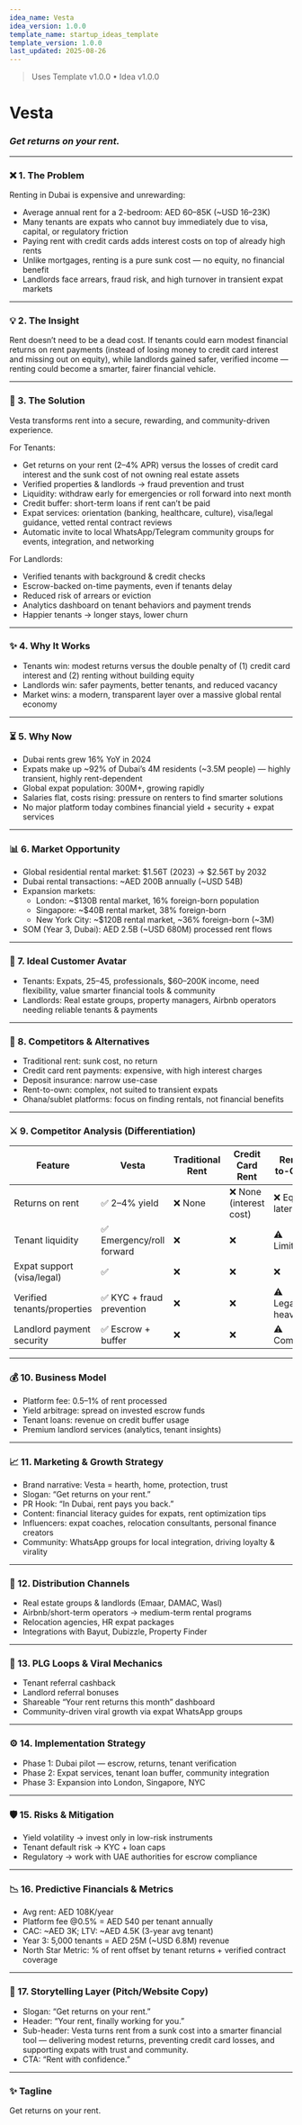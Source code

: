 ```yaml
---
idea_name: Vesta
idea_version: 1.0.0
template_name: startup_ideas_template
template_version: 1.0.0
last_updated: 2025-08-26
---
```


> Uses Template v1.0.0 • Idea v1.0.0

# **Vesta**

### ***Get returns on your rent.***

---

### **❌ 1. The Problem**

Renting in Dubai is expensive and unrewarding:
- Average annual rent for a 2-bedroom: AED 60–85K (~USD 16–23K)
- Many tenants are expats who cannot buy immediately due to visa, capital, or regulatory friction
- Paying rent with credit cards adds interest costs on top of already high rents
- Unlike mortgages, renting is a pure sunk cost — no equity, no financial benefit
- Landlords face arrears, fraud risk, and high turnover in transient expat markets

---

### **💡 2. The Insight**

Rent doesn’t need to be a dead cost. If tenants could earn modest financial returns on rent payments (instead of losing money to credit card interest and missing out on equity), while landlords gained safer, verified income — renting could become a smarter, fairer financial vehicle.

---

### **🚀 3. The Solution**

Vesta transforms rent into a secure, rewarding, and community-driven experience.

For Tenants:
- Get returns on your rent (2–4% APR) versus the losses of credit card interest and the sunk cost of not owning real estate assets
- Verified properties & landlords → fraud prevention and trust
- Liquidity: withdraw early for emergencies or roll forward into next month
- Credit buffer: short-term loans if rent can’t be paid
- Expat services: orientation (banking, healthcare, culture), visa/legal guidance, vetted rental contract reviews
- Automatic invite to local WhatsApp/Telegram community groups for events, integration, and networking

For Landlords:
- Verified tenants with background & credit checks
- Escrow-backed on-time payments, even if tenants delay
- Reduced risk of arrears or eviction
- Analytics dashboard on tenant behaviors and payment trends
- Happier tenants → longer stays, lower churn

---

### **✨ 4. Why It Works**

- Tenants win: modest returns versus the double penalty of (1) credit card interest and (2) renting without building equity
- Landlords win: safer payments, better tenants, and reduced vacancy
- Market wins: a modern, transparent layer over a massive global rental economy

---

### **⏳ 5. Why Now**

- Dubai rents grew 16% YoY in 2024
- Expats make up ~92% of Dubai’s 4M residents (~3.5M people) — highly transient, highly rent-dependent
- Global expat population: 300M+, growing rapidly
- Salaries flat, costs rising: pressure on renters to find smarter solutions
- No major platform today combines financial yield + security + expat services

---

### **📊 6. Market Opportunity**

- Global residential rental market: $1.56T (2023) → $2.56T by 2032
- Dubai rental transactions: ~AED 200B annually (~USD 54B)
- Expansion markets:
  - London: ~$130B rental market, 16% foreign-born population
  - Singapore: ~$40B rental market, 38% foreign-born
  - New York City: ~$120B rental market, ~36% foreign-born (~3M)
- SOM (Year 3, Dubai): AED 2.5B (~USD 680M) processed rent flows

---

### **🏹 7. Ideal Customer Avatar**

- Tenants: Expats, 25–45, professionals, $60–200K income, need flexibility, value smarter financial tools & community
- Landlords: Real estate groups, property managers, Airbnb operators needing reliable tenants & payments

---

### **🧭 8. Competitors & Alternatives**

- Traditional rent: sunk cost, no return
- Credit card rent payments: expensive, with high interest charges
- Deposit insurance: narrow use-case
- Rent-to-own: complex, not suited to transient expats
- Ohana/sublet platforms: focus on finding rentals, not financial benefits

---

### **⚔️ 9. Competitor Analysis (Differentiation)**

| Feature | Vesta | Traditional Rent | Credit Card Rent | Rent-to-Own | Ohana |
|---|---|---|---|---|---|
| Returns on rent | ✅ 2–4% yield | ❌ None | ❌ None (interest cost) | ❌ Equity later | ❌ None |
| Tenant liquidity | ✅ Emergency/roll forward | ❌ | ❌ | ⚠️ Limited | ❌ |
| Expat support (visa/legal) | ✅ | ❌ | ❌ | ❌ | ❌ |
| Verified tenants/properties | ✅ KYC + fraud prevention | ❌ | ❌ | ⚠️ Legal-heavy | ⚠️ Partial |
| Landlord payment security | ✅ Escrow + buffer | ❌ | ❌ | ⚠️ Complex | ❌ |

---

### **💰 10. Business Model**

- Platform fee: 0.5–1% of rent processed
- Yield arbitrage: spread on invested escrow funds
- Tenant loans: revenue on credit buffer usage
- Premium landlord services (analytics, tenant insights)

---

### **📈 11. Marketing & Growth Strategy**

- Brand narrative: Vesta = hearth, home, protection, trust
- Slogan: “Get returns on your rent.”
- PR Hook: “In Dubai, rent pays you back.”
- Content: financial literacy guides for expats, rent optimization tips
- Influencers: expat coaches, relocation consultants, personal finance creators
- Community: WhatsApp groups for local integration, driving loyalty & virality

---

### **🚦 12. Distribution Channels**

- Real estate groups & landlords (Emaar, DAMAC, Wasl)
- Airbnb/short-term operators → medium-term rental programs
- Relocation agencies, HR expat packages
- Integrations with Bayut, Dubizzle, Property Finder

---

### **🌱 13. PLG Loops & Viral Mechanics**

- Tenant referral cashback
- Landlord referral bonuses
- Shareable “Your rent returns this month” dashboard
- Community-driven viral growth via expat WhatsApp groups

---

### **⚙️ 14. Implementation Strategy**

- Phase 1: Dubai pilot — escrow, returns, tenant verification
- Phase 2: Expat services, tenant loan buffer, community integration
- Phase 3: Expansion into London, Singapore, NYC

---

### **🛡️ 15. Risks & Mitigation**

- Yield volatility → invest only in low-risk instruments
- Tenant default risk → KYC + loan caps
- Regulatory → work with UAE authorities for escrow compliance

---

### **📉 16. Predictive Financials & Metrics**

- Avg rent: AED 108K/year
- Platform fee @0.5% = AED 540 per tenant annually
- CAC: ~AED 3K; LTV: ~AED 4.5K (3-year avg tenant)
- Year 3: 5,000 tenants = AED 25M (~USD 6.8M) revenue
- North Star Metric: % of rent offset by tenant returns + verified contract coverage

---

### **🎯 17. Storytelling Layer (Pitch/Website Copy)**

- Slogan: “Get returns on your rent.”
- Header: “Your rent, finally working for you.”
- Sub-header: Vesta turns rent from a sunk cost into a smarter financial tool — delivering modest returns, preventing credit card losses, and supporting expats with trust and community.
- CTA: “Rent with confidence.”



---

### **✨ Tagline**

Get returns on your rent.

